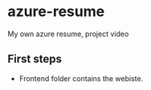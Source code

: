 # azure-resume
My own azure resume, project video


## First steps

- Frontend folder contains the webiste.